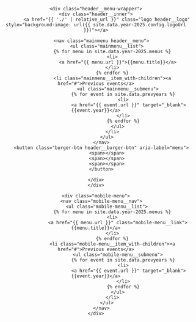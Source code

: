 <header class="header">
    
    <div class="header__menu-wrapper">
    <div class="header__inner">
            <a href="{{ './' | relative_url }}" class="logo header__logo" style="background-image: url({{ site.data.year-2025.config.logoUrl }})"></a>

        <nav class="mainmenu header__menu">
            <ul class="mainmenu__list">
                {% for menu in site.data.year-2025.menus %}
                <li>
                    <a href="{{ menu.url }}">{{menu.title}}</a>
                </li>
                {% endfor %}
                <li class="mainmenu__item_with-children"><a href="#">Previous events</a>
                    <ul class="mainmenu__submenu">
                        {% for event in site.data.prevyears %}
                        <li>
                            <a href="{{ event.url }}" target="_blank">{{event.year}}</a>
                        </li>
                        {% endfor %}
                    </ul>
                </li>
            </ul>
        </nav>
        <button class="burger-btn header__burger-btn" aria-label="menu">
            <span></span>
            <span></span>
            <span></span>
        </button>
        
    </div>
    </div>

    <div class="mobile-menu">
        <nav class="mobile-menu__nav">
            <ul class="mobile-menu__list">
                {% for menu in site.data.year-2025.menus %}
                <li>
                    <a href="{{ menu.url }}" class="mobile-menu__link">{{menu.title}}</a>
                </li>
                {% endfor %}
                <li class="mobile-menu__item_with-children"><a href="#">Previous events</a>
                    <ul class="mobile-menu__submenu">
                        {% for event in site.data.prevyears %}
                        <li>
                            <a href="{{ event.url }}" target="_blank">{{event.year}}</a>
                        </li>
                        {% endfor %}
                    </ul>
                </li>
            </ul>
        </nav>
    </div>
</header>
